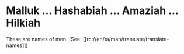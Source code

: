 # Malluk ... Hashabiah ... Amaziah ... Hilkiah

These are names of men. (See: [[rc://en/ta/man/translate/translate-names]])

